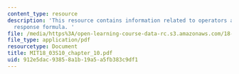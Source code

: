 ```yaml
---
content_type: resource
description: 'This resource contains information related to operators and the exponential
  response formula. '
file: /media/https%3A/open-learning-course-data-rc.s3.amazonaws.com/18-03-differential-equations-spring-2010/912e5dac93858a1b19a5a5fb383c9df1_MIT18_03S10_chapter_10.pdf
file_type: application/pdf
resourcetype: Document
title: MIT18_03S10_chapter_10.pdf
uid: 912e5dac-9385-8a1b-19a5-a5fb383c9df1
---
```

